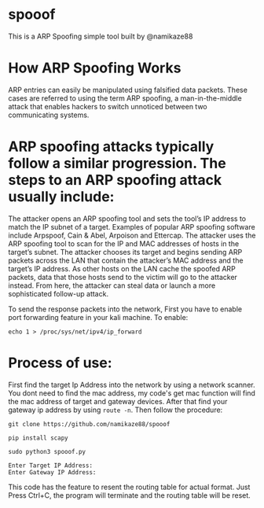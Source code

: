 # spooof
This is a ARP Spoofing simple tool built by @namikaze88

# How ARP Spoofing Works
ARP entries can easily be manipulated using falsified data packets. These cases are referred to using the term ARP spoofing, a man-in-the-middle attack that enables hackers to switch unnoticed between two communicating systems.

# ARP spoofing attacks typically follow a similar progression. The steps to an ARP spoofing attack usually include:
The attacker opens an ARP spoofing tool and sets the tool’s IP address to match the IP subnet of a target. Examples of popular ARP spoofing software include Arpspoof, Cain & Abel, Arpoison and Ettercap. The attacker uses the ARP spoofing tool to scan for the IP and MAC addresses of hosts in the target’s subnet. The attacker chooses its target and begins sending ARP packets across the LAN that contain the attacker’s MAC address and the target’s IP address. As other hosts on the LAN cache the spoofed ARP packets, data that those hosts send to the victim will go to the attacker instead. From here, the attacker can steal data or launch a more sophisticated follow-up attack.


To send the response packets into the network, First you have to enable port forwarding feature in your kali machine.
To enable:
```
echo 1 > /proc/sys/net/ipv4/ip_forward
```
# Process of use:

First find the target Ip Address into the network by using a network scanner. You dont need to find the mac address, my code's get mac function will find the mac address of target and gateway devices. After that find your gateway ip address by using `route -n`.
Then follow the procedure:

```
git clone https://github.com/namikaze88/spooof
```
```
pip install scapy
```
```
sudo python3 spooof.py
```
```
Enter Target IP Address:
Enter Gateway IP Address:
```
This code has the feature to resent the routing table for actual format. Just Press Ctrl+C, the program will terminate and the routing table will be reset.
